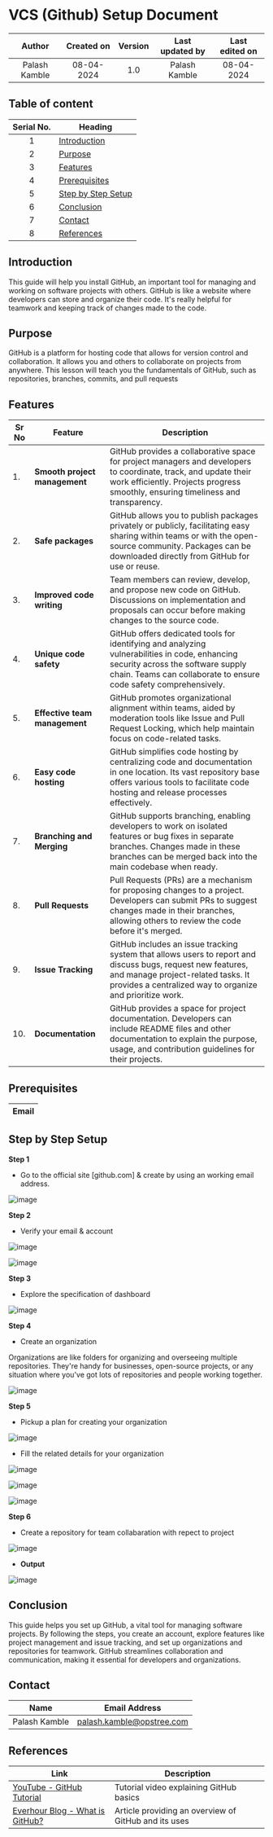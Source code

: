 # VCS (Github) Setup Document


| Author         | Created on | Version | Last updated by  | Last edited on |
|:----------------:|:------------:|:---------:|:------------------:|:----------------:|
| Palash Kamble  | 08-04-2024 | 1.0     | Palash Kamble    | 08-04-2024     |




## Table of content

| Serial No. | Heading                                             |
|:------------:|-----------------------------------------------------|
| 1          | [Introduction](#introduction)                       |
| 2          | [Purpose](#purpose)                                 |
| 3          | [Features](#features)                               |
| 4          | [Prerequisites](#prerequisites)                     |
| 5          | [Step by Step Setup](#step-by-step-setup)           |
| 6          | [Conclusion](#conclusion)                           |
| 7          | [Contact](#contact)                                 |
| 8          | [References](#references)                           |





## Introduction


This guide will help you install GitHub, an important tool for managing and working on software projects with others. GitHub is like a website where developers can store and organize their code. It's really helpful for teamwork and keeping track of changes made to the code.


## Purpose

GitHub is a platform for hosting code that allows for version control and collaboration. It allows you and others to collaborate on projects from anywhere. This lesson will teach you the fundamentals of GitHub, such as repositories, branches, commits, and pull requests




## Features






|  **Sr No** | **Feature**                   | Description                                                                                                                           |
|---|-----------------------------|-------------------------------------------------------------------------------------------------------------------------------------|
| 1. | **Smooth project management** | GitHub provides a collaborative space for project managers and developers to coordinate, track, and update their work efficiently. Projects progress smoothly, ensuring timeliness and transparency. |
| 2. | **Safe packages**              | GitHub allows you to publish packages privately or publicly, facilitating easy sharing within teams or with the open-source community. Packages can be downloaded directly from GitHub for use or reuse. |
| 3. | **Improved code writing**      | Team members can review, develop, and propose new code on GitHub. Discussions on implementation and proposals can occur before making changes to the source code. |
| 4. | **Unique code safety**         | GitHub offers dedicated tools for identifying and analyzing vulnerabilities in code, enhancing security across the software supply chain. Teams can collaborate to ensure code safety comprehensively. |
| 5. | **Effective team management**  | GitHub promotes organizational alignment within teams, aided by moderation tools like Issue and Pull Request Locking, which help maintain focus on code-related tasks. |
| 6. | **Easy code hosting**          | GitHub simplifies code hosting by centralizing code and documentation in one location. Its vast repository base offers various tools to facilitate code hosting and release processes effectively. |
| 7. | **Branching and Merging**      | GitHub supports branching, enabling developers to work on isolated features or bug fixes in separate branches. Changes made in these branches can be merged back into the main codebase when ready. |
| 8. | **Pull Requests**              | Pull Requests (PRs) are a mechanism for proposing changes to a project. Developers can submit PRs to suggest changes made in their branches, allowing others to review the code before it's merged. |
| 9. | **Issue Tracking**             | GitHub includes an issue tracking system that allows users to report and discuss bugs, request new features, and manage project-related tasks. It provides a centralized way to organize and prioritize work. |
| 10. | **Documentation**             | GitHub provides a space for project documentation. Developers can include README files and other documentation to explain the purpose, usage, and contribution guidelines for their projects. |



## Prerequisites



| Email            |
|------------------|


## Step by Step Setup


**Step 1**

- Go to the official site [github.com] & create by using an working email address.

![image](https://github.com/palash80/projec-1/assets/153359214/cd4c19c9-2dfe-4396-8050-002da26707e7)

**Step 2**

- Verify your email & account

![image](https://github.com/palash80/projec-1/assets/153359214/837c1c14-73bf-4875-8596-df1c2d83c01a)

![image](https://github.com/palash80/projec-1/assets/153359214/e7fe2d50-3a32-47c4-9484-1d82b8a9a9d5)


**Step 3** 

- Explore the specification of dashboard

![image](https://github.com/palash80/projec-1/assets/153359214/3551e018-c1d3-4623-801d-ff1d412fc409)


**Step 4**

- Create an organization

Organizations are like folders for organizing and overseeing multiple repositories. They're handy for businesses, open-source projects, or any situation where you've got lots of repositories and people working together.



![image](https://github.com/palash80/projec-1/assets/153359214/32c067e3-b5a9-4d50-99b0-668a080b8f8d)

**Step 5**

- Pickup a plan for creating your organization

![image](https://github.com/palash80/projec-1/assets/153359214/8fd09862-53b6-4154-beba-82a514955472)


- Fill the related details for your organization

![image](https://github.com/palash80/projec-1/assets/153359214/fe025d96-e95d-41b1-8db1-20b901643521)


![image](https://github.com/palash80/projec-1/assets/153359214/45f7db20-945c-4906-a1e7-8805b2117e3f)



![image](https://github.com/palash80/projec-1/assets/153359214/7fe82cd0-8b02-4e0a-8bdc-f3a6c0df9334)


**Step 6**

- Create a repository for team collabaration with repect to project


![image](https://github.com/palash80/projec-1/assets/153359214/c352e8f4-e98a-4328-a35c-516afd8286f6)

- **Output**

![image](https://github.com/palash80/projec-1/assets/153359214/93d47fac-9b84-4d84-94c7-3c9ac1ae4c87)



## Conclusion

This guide helps you set up GitHub, a vital tool for managing software projects. By following the steps, you create an account, explore features like project management and issue tracking, and set up organizations and repositories for teamwork. GitHub streamlines collaboration and communication, making it essential for developers and organizations.



## Contact


Name           | Email Address
---------------|----------------------
Palash Kamble  | palash.kamble@opstree.com



## References

| Link                                    | Description                                              |
|---------------------------------------------------|----------------------------------------------------------|
| [YouTube - GitHub Tutorial](https://youtu.be/3zSj_Q02yLU?feature=shared) | Tutorial video explaining GitHub basics                 |
| [Everhour Blog - What is GitHub?](https://everhour.com/blog/what-is-github/) | Article providing an overview of GitHub and its uses    |



